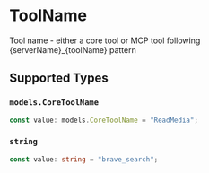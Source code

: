 # ToolName

Tool name - either a core tool or MCP tool following {serverName}_{toolName} pattern


## Supported Types

### `models.CoreToolName`

```typescript
const value: models.CoreToolName = "ReadMedia";
```

### `string`

```typescript
const value: string = "brave_search";
```

